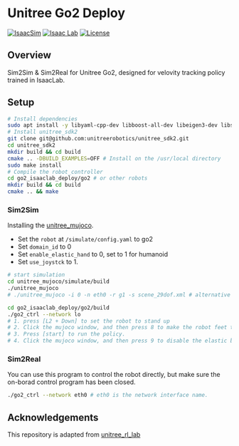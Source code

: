 # Unitree Go2 Deploy

[![IsaacSim](https://img.shields.io/badge/IsaacSim-5.0.0-blue.svg)](https://docs.omniverse.nvidia.com/isaacsim/latest/overview.html)
[![Isaac Lab](https://img.shields.io/badge/IsaacLab-2.2.0-green)](https://isaac-sim.github.io/IsaacLab)
[![License](https://img.shields.io/badge/license-Apache2.0-yellow.svg)](https://opensource.org/license/apache-2-0)


## Overview

Sim2Sim & Sim2Real for Unitree Go2, designed for velovity tracking policy trained in IsaacLab.

## Setup

```bash
# Install dependencies
sudo apt install -y libyaml-cpp-dev libboost-all-dev libeigen3-dev libspdlog-dev libfmt-dev
# Install unitree_sdk2
git clone git@github.com:unitreerobotics/unitree_sdk2.git
cd unitree_sdk2
mkdir build && cd build
cmake .. -DBUILD_EXAMPLES=OFF # Install on the /usr/local directory
sudo make install
# Compile the robot_controller
cd go2_isaaclab_deploy/go2 # or other robots
mkdir build && cd build
cmake .. && make
```

### Sim2Sim

Installing the [unitree_mujoco](https://github.com/unitreerobotics/unitree_mujoco?tab=readme-ov-file#installation).

- Set the `robot` at `/simulate/config.yaml` to go2
- Set `domain_id` to 0
- Set `enable_elastic_hand` to 0, set to 1 for humanoid
- Set `use_joystck` to 1.

```bash
# start simulation
cd unitree_mujoco/simulate/build
./unitree_mujoco
# ./unitree_mujoco -i 0 -n eth0 -r g1 -s scene_29dof.xml # alternative
```

```bash
cd go2_isaaclab_deploy/go2/build
./go2_ctrl --network lo
# 1. press [L2 + Down] to set the robot to stand up
# 2. Click the mujoco window, and then press 8 to make the robot feet touch the ground.
# 3. Press [start] to run the policy.
# 4. Click the mujoco window, and then press 9 to disable the elastic band.
```

### Sim2Real

You can use this program to control the robot directly, but make sure the on-borad control program has been closed.

```bash
./go2_ctrl --network eth0 # eth0 is the network interface name.
```

## Acknowledgements

This repository is adapted from [unitree_rl_lab](https://github.com/unitreerobotics/unitree_rl_lab.git)
